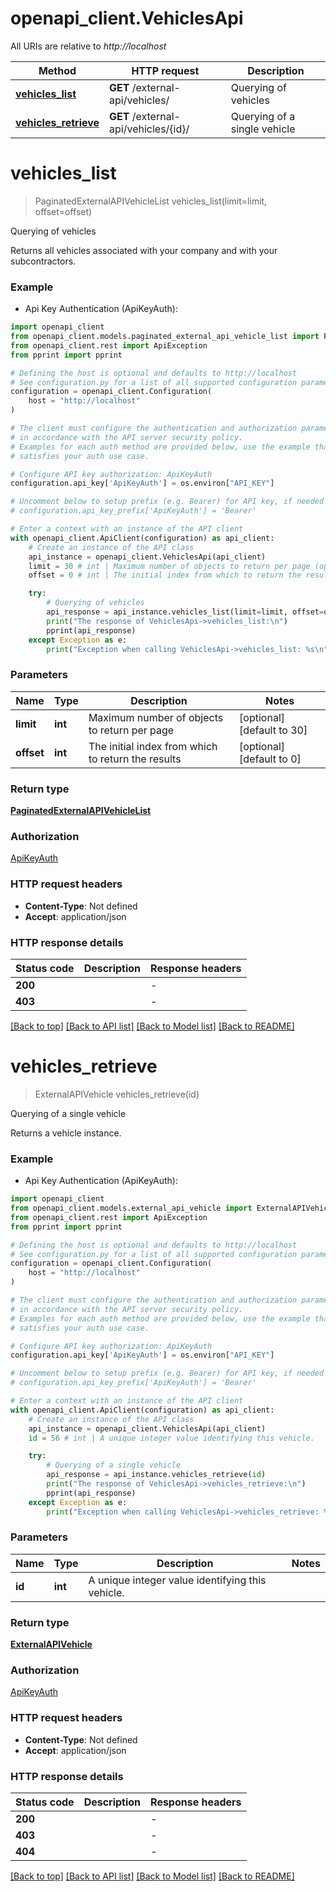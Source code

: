 # openapi_client.VehiclesApi

All URIs are relative to *http://localhost*

Method | HTTP request | Description
------------- | ------------- | -------------
[**vehicles_list**](VehiclesApi.md#vehicles_list) | **GET** /external-api/vehicles/ | Querying of vehicles
[**vehicles_retrieve**](VehiclesApi.md#vehicles_retrieve) | **GET** /external-api/vehicles/{id}/ | Querying of a single vehicle


# **vehicles_list**
> PaginatedExternalAPIVehicleList vehicles_list(limit=limit, offset=offset)

Querying of vehicles

Returns all vehicles associated with your company and with your subcontractors.

### Example

* Api Key Authentication (ApiKeyAuth):

```python
import openapi_client
from openapi_client.models.paginated_external_api_vehicle_list import PaginatedExternalAPIVehicleList
from openapi_client.rest import ApiException
from pprint import pprint

# Defining the host is optional and defaults to http://localhost
# See configuration.py for a list of all supported configuration parameters.
configuration = openapi_client.Configuration(
    host = "http://localhost"
)

# The client must configure the authentication and authorization parameters
# in accordance with the API server security policy.
# Examples for each auth method are provided below, use the example that
# satisfies your auth use case.

# Configure API key authorization: ApiKeyAuth
configuration.api_key['ApiKeyAuth'] = os.environ["API_KEY"]

# Uncomment below to setup prefix (e.g. Bearer) for API key, if needed
# configuration.api_key_prefix['ApiKeyAuth'] = 'Bearer'

# Enter a context with an instance of the API client
with openapi_client.ApiClient(configuration) as api_client:
    # Create an instance of the API class
    api_instance = openapi_client.VehiclesApi(api_client)
    limit = 30 # int | Maximum number of objects to return per page (optional) (default to 30)
    offset = 0 # int | The initial index from which to return the results (optional) (default to 0)

    try:
        # Querying of vehicles
        api_response = api_instance.vehicles_list(limit=limit, offset=offset)
        print("The response of VehiclesApi->vehicles_list:\n")
        pprint(api_response)
    except Exception as e:
        print("Exception when calling VehiclesApi->vehicles_list: %s\n" % e)
```



### Parameters


Name | Type | Description  | Notes
------------- | ------------- | ------------- | -------------
 **limit** | **int**| Maximum number of objects to return per page | [optional] [default to 30]
 **offset** | **int**| The initial index from which to return the results | [optional] [default to 0]

### Return type

[**PaginatedExternalAPIVehicleList**](PaginatedExternalAPIVehicleList.md)

### Authorization

[ApiKeyAuth](../README.md#ApiKeyAuth)

### HTTP request headers

 - **Content-Type**: Not defined
 - **Accept**: application/json

### HTTP response details

| Status code | Description | Response headers |
|-------------|-------------|------------------|
**200** |  |  -  |
**403** |  |  -  |

[[Back to top]](#) [[Back to API list]](../README.md#documentation-for-api-endpoints) [[Back to Model list]](../README.md#documentation-for-models) [[Back to README]](../README.md)

# **vehicles_retrieve**
> ExternalAPIVehicle vehicles_retrieve(id)

Querying of a single vehicle

Returns a vehicle instance.

### Example

* Api Key Authentication (ApiKeyAuth):

```python
import openapi_client
from openapi_client.models.external_api_vehicle import ExternalAPIVehicle
from openapi_client.rest import ApiException
from pprint import pprint

# Defining the host is optional and defaults to http://localhost
# See configuration.py for a list of all supported configuration parameters.
configuration = openapi_client.Configuration(
    host = "http://localhost"
)

# The client must configure the authentication and authorization parameters
# in accordance with the API server security policy.
# Examples for each auth method are provided below, use the example that
# satisfies your auth use case.

# Configure API key authorization: ApiKeyAuth
configuration.api_key['ApiKeyAuth'] = os.environ["API_KEY"]

# Uncomment below to setup prefix (e.g. Bearer) for API key, if needed
# configuration.api_key_prefix['ApiKeyAuth'] = 'Bearer'

# Enter a context with an instance of the API client
with openapi_client.ApiClient(configuration) as api_client:
    # Create an instance of the API class
    api_instance = openapi_client.VehiclesApi(api_client)
    id = 56 # int | A unique integer value identifying this vehicle.

    try:
        # Querying of a single vehicle
        api_response = api_instance.vehicles_retrieve(id)
        print("The response of VehiclesApi->vehicles_retrieve:\n")
        pprint(api_response)
    except Exception as e:
        print("Exception when calling VehiclesApi->vehicles_retrieve: %s\n" % e)
```



### Parameters


Name | Type | Description  | Notes
------------- | ------------- | ------------- | -------------
 **id** | **int**| A unique integer value identifying this vehicle. | 

### Return type

[**ExternalAPIVehicle**](ExternalAPIVehicle.md)

### Authorization

[ApiKeyAuth](../README.md#ApiKeyAuth)

### HTTP request headers

 - **Content-Type**: Not defined
 - **Accept**: application/json

### HTTP response details

| Status code | Description | Response headers |
|-------------|-------------|------------------|
**200** |  |  -  |
**403** |  |  -  |
**404** |  |  -  |

[[Back to top]](#) [[Back to API list]](../README.md#documentation-for-api-endpoints) [[Back to Model list]](../README.md#documentation-for-models) [[Back to README]](../README.md)

